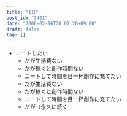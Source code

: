 ```yaml
---
title: "1日"
post_id: "3401"
date: "2006-02-16T20:02:20+09:00"
draft: false
tag: []
---
```



* ニートしたい
  * だが生活費ない
  * だが稼ぐと創作時間ない
  * ニートして時間を目一杯創作に充てたい
  * だが生活費ない
  * だが稼ぐと創作時間ない
  * ニートして時間を目一杯創作に充てたい
  * だが（永久に続く
